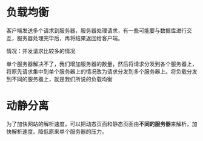 # 负载均衡

客户端发送多个请求到服务器，服务器处理请求，有一些可能要与数据库进行交互，服务器处理完毕后，再将结果返回给客户端。

情况：并发请求比较多的情况

单个服务器解决不了，我们增加服务器的数量，然后将请求分发到各个服务器上，将原先请求集中到单个服务器上的情况改为请求分发到多个服务器上。将负载分发到不同的服务器上，就是我们所说的负载均衡



# 动静分离

为了加快网站的解析速度，可以把动态页面和静态页面由**不同的服务器**来解析，加快解析速度。降低原来单个服务器的压力。

